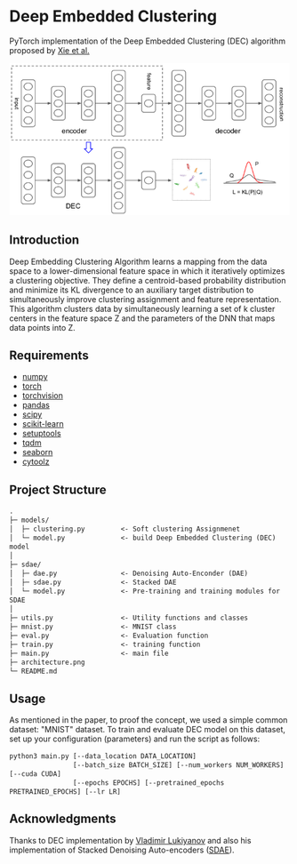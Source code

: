 # Deep Embedded Clustering
PyTorch implementation of the Deep Embedded Clustering (DEC) algorithm proposed by [Xie et al.](https://arxiv.org/abs/1511.06335)


![DEC](architecture.png)

## Introduction
Deep Embedding Clustering Algorithm learns a mapping from the data space to a lower-dimensional feature space in which it iteratively optimizes a clustering objective. They define a centroid-based probability distribution and minimize its KL divergence to an auxiliary target distribution to simultaneously improve clustering assignment and feature representation. This algorithm clusters data by simultaneously learning a set of k cluster centers in the feature space Z and the parameters of the DNN that maps data points into Z.

## Requirements
- [numpy](http://www.numpy.org/)
- [torch](https://pytorch.org/)
- [torchvision](https://pypi.org/project/torchvision/)
- [pandas](https://pypi.org/project/pandas/)
- [scipy](https://pypi.org/project/scipy/)
- [scikit-learn](https://pypi.org/project/scikit-learn/)
- [setuptools](https://pypi.org/project/setuptools/)
- [tqdm](https://pypi.org/project/tqdm/)
- [seaborn](https://pypi.org/project/seaborn/)
- [cytoolz](https://pypi.org/project/cytoolz/)

## Project Structure

```
.
├─ models/
│  ├─ clustering.py         <- Soft clustering Assignmenet
│  └─ model.py              <- build Deep Embedded Clustering (DEC) model 
│
├─ sdae/                
│  ├─ dae.py                <- Denoising Auto-Enconder (DAE)
│  ├─ sdae.py               <- Stacked DAE
│  └─ model.py              <- Pre-training and training modules for SDAE
│
├─ utils.py                 <- Utility functions and classes
├─ mnist.py                 <- MNIST class 
├─ eval.py                  <- Evaluation function
├─ train.py                 <- training function
├─ main.py                  <- main file
├─ architecture.png          
└─ README.md
```


## Usage
As mentioned in the paper, to proof the concept, we used a simple common dataset: "MNIST" dataset.
To train and evaluate DEC model on this dataset, set up your configuration (parameters) and run the script as follows:

```
python3 main.py [--data_location DATA_LOCATION]
                [--batch_size BATCH_SIZE] [--num_workers NUM_WORKERS] [--cuda CUDA] 
                [--epochs EPOCHS] [--pretrained_epochs PRETRAINED_EPOCHS] [--lr LR]
```


## Acknowledgments
Thanks to DEC implementation by [Vladimir Lukiyanov](https://github.com/vlukiyanov/pt-dec) and also his implementation of Stacked Denoising Auto-encoders ([SDAE](https://github.com/vlukiyanov/pt-sdae)).
